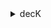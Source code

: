 <details class="py-4 px-5 flex flex-col gap-1 bg-secondary shadow-primary rounded-md text-sm" markdown="1">
  <summary class="text-sm text-primary list-none">decK<span class="fa fa-chevron-down float-right text-terciary"></span></summary>
  decK is a CLI tool for managing Kong Gateway declaratively with state files.
  To complete this tutorial you will first need to:
  * Install [decK](/deck/)
  * Create a `kong.yaml` file within your working directory. 

  decK enables a simpler configuration and troubleshooting process allowing you to focus on the tutorial and not the tools.
</details>

